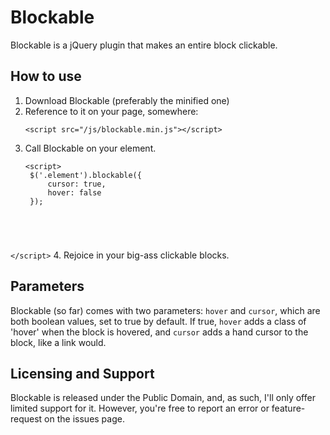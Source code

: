 Blockable
====

Blockable is a jQuery plugin that makes an entire block clickable.


How to use
----

1. Download Blockable (preferably the minified one)
2. Reference to it on your page, somewhere:
   <pre><code>&lt;script src="/js/blockable.min.js"&gt;&lt;/script&gt;</code></pre>
3. Call Blockable on your element.
   <pre><code>&lt;script&gt;
    $('.element').blockable({
    	cursor: true,
    	hover: false
    });
&lt;/script&gt;</code></pre>
4. Rejoice in your big-ass clickable blocks.


Parameters
----

Blockable (so far) comes with two parameters: <code>hover</code> and <code>cursor</code>, which are both boolean values, set to true by default. If true, <code>hover</code> adds a class of 'hover' when the block is hovered, and <code>cursor</code> adds a hand cursor to the block, like a link would.


Licensing and Support
----

Blockable is released under the Public Domain, and, as such, I'll only offer limited support for it. However, you're free to report an error or feature-request on the issues page.